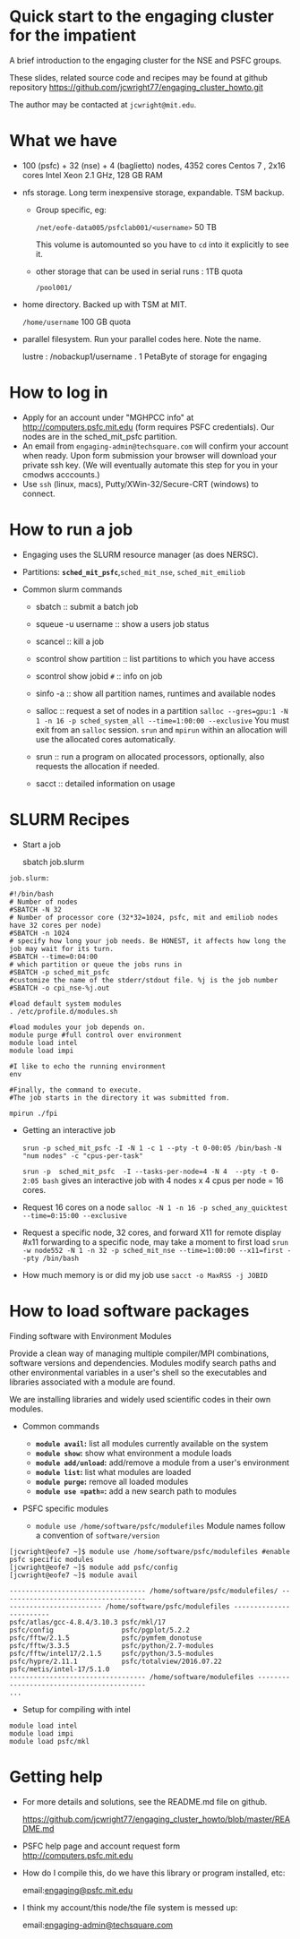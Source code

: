 # Quick start to the engaging cluster for the impatient

A brief introduction to the engaging cluster for the NSE and PSFC groups. 

  These slides, related source code and recipes may be found at
  github repository https://github.com/jcwright77/engaging_cluster_howto.git 

The author may be contacted at `jcwright@mit.edu`.

# What we have
-   100 (psfc) + 32 (nse) + 4 (baglietto) nodes, 4352 cores
    Centos 7 , 2x16 cores Intel Xeon 2.1 GHz, 128 GB RAM
    
-   nfs storage. Long term inexpensive storage, expandable. TSM backup.
    -   Group specific, eg:
        
        `/net/eofe-data005/psfclab001/<username>` 50 TB
        
        This volume is automounted so you have to `cd` into it
        explicitly to see it.
    -   other storage that can be used in serial runs :  1TB quota
        
        `/pool001/`

-   home directory. Backed up with TSM at MIT.
    
    `/home/username` 100 GB quota

-   parallel filesystem.  Run your parallel codes here. Note the
    name. 
    
    lustre : /nobackup1/username . 1 PetaByte of storage for engaging
    
# How to log in

- Apply for an account under "MGHPCC info" at http://computers.psfc.mit.edu (form requires PSFC credentials). Our nodes are in the sched_mit_psfc partition.
- An email from `engaging-admin@techsquare.com` will confirm your account when ready. Upon form submission your browser will download your private ssh key. (We will eventually automate this step for you in your cmodws acccounts.)
- Use `ssh` (linux, macs), Putty/XWin-32/Secure-CRT (windows) to connect.

# How to run a job
- Engaging uses the SLURM resource manager (as does NERSC).
-   Partitions: **`sched_mit_psfc`**,`sched_mit_nse`, `sched_mit_emiliob`

-   Common slurm commands
    - sbatch :: submit a batch job
    - squeue -u username :: show a users job status
    - scancel  :: kill a job
    - scontrol show partition :: list partitions to which you have access
    - scontrol show jobid `#` :: info on job
    - sinfo -a :: show all partition names, runtimes and available nodes
    - salloc :: request a set of nodes in a partition
      `salloc --gres=gpu:1 -N 1 -n 16 -p sched_system_all --time=1:00:00 --exclusive`
      You must exit from an `salloc` session. `srun` and `mpirun` within an allocation will use the allocated cores automatically.
      
    - srun :: run a program on allocated processors, optionally, also requests the allocation if needed.
    
    - sacct :: detailed information on usage

# SLURM Recipes
  -   Start a job
  
        sbatch job.slurm
  
	job.slurm:
```
#!/bin/bash
# Number of nodes
#SBATCH -N 32
# Number of processor core (32*32=1024, psfc, mit and emiliob nodes have 32 cores per node)
#SBATCH -n 1024
# specify how long your job needs. Be HONEST, it affects how long the job may wait for its turn.
#SBATCH --time=0:04:00
# which partition or queue the jobs runs in
#SBATCH -p sched_mit_psfc
#customize the name of the stderr/stdout file. %j is the job number
#SBATCH -o cpi_nse-%j.out

#load default system modules
. /etc/profile.d/modules.sh

#load modules your job depends on. 
module purge #full control over environment
module load intel
module load impi

#I like to echo the running environment
env

#Finally, the command to execute. 
#The job starts in the directory it was submitted from.

mpirun ./fpi
```
  -   Getting an interactive job
    
        `srun -p sched_mit_psfc -I -N 1 -c 1 --pty -t 0-00:05 /bin/bash`
         `-N "num nodes" -c "cpus-per-task"`
	
      	`srun -p  sched_mit_psfc  -I --tasks-per-node=4 -N 4  --pty -t 0-2:05 bash`
        	gives an interactive job with 4 nodes x 4 cpus per node = 16 cores.
	
  -   Request 16 cores on a node
        `salloc -N 1 -n 16 -p sched_any_quicktest --time=0:15:00 --exclusive`
        
  -   Request a specific node, 32 cores, and forward X11 for remote display
        #x11 forwarding to a specific node, may take a moment to first load
        `srun -w node552 -N 1 -n 32 -p sched_mit_nse --time=1:00:00 --x11=first --pty /bin/bash`
        
  - How much memory is or did my job use
         `sacct -o MaxRSS -j JOBID`

# How to load software packages
Finding software with Environment Modules

Provide a clean way of managing multiple compiler/MPI
combinations, software versions and dependencies. Modules modify
search paths and other environmental variables in a user's
shell so the executables and libraries associated with a
module are found.

We are installing libraries and widely used scientific codes in their own modules.

+ Common commands
  -   **`module avail`:** list all modules currently available on the system
  -   **`module show`:** show what environment a module loads
  -   **`module add/unload`:** add/remove a module from a user's environment
  -   **`module list`:** list what modules are loaded
  -   **`module purge`:** remove all loaded modules
  -   **`module use =path=`:** add a new search path to modules

+ PSFC specific modules
  - `module use /home/software/psfc/modulefiles`
Module names follow a convention of `software/version`
```
[jcwright@eofe7 ~]$ module use /home/software/psfc/modulefiles #enable psfc specific modules
[jcwright@eofe7 ~]$ module add psfc/config 
[jcwright@eofe7 ~]$ module avail

---------------------------------- /home/software/psfc/modulefiles/ ------------------------------------
----------------------- /home/software/psfc/modulefiles ------------------------
psfc/atlas/gcc-4.8.4/3.10.3 psfc/mkl/17
psfc/config                 psfc/pgplot/5.2.2
psfc/fftw/2.1.5             psfc/pymfem_donotuse
psfc/fftw/3.3.5             psfc/python/2.7-modules
psfc/fftw/intel17/2.1.5     psfc/python/3.5-modules
psfc/hypre/2.11.1           psfc/totalview/2016.07.22
psfc/metis/intel-17/5.1.0
---------------------------------- /home/software/modulefiles ------------------------------------------
...
```
+ Setup for compiling with intel
```
module load intel
module load impi
module load psfc/mkl
```
# Getting help

- For more details and solutions, see the README.md file on github.

    https://github.com/jcwright77/engaging_cluster_howto/blob/master/README.md
    
- PSFC help page and account request form
    http://computers.psfc.mit.edu

- How do I compile this, do we have this library or program installed, etc:

    email:engaging@psfc.mit.edu
    
- I think my account/this node/the file system is messed up:

    email:engaging-admin@techsquare.com

